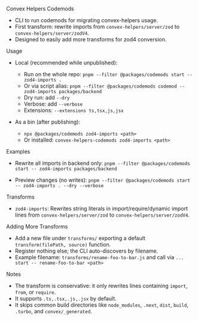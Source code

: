 Convex Helpers Codemods

- CLI to run codemods for migrating convex-helpers usage.
- First transform: rewrite imports from `convex-helpers/server/zod` to `convex-helpers/server/zodV4`.
- Designed to easily add more transforms for zod4 conversion.

Usage

- Local (recommended while unpublished):
  - Run on the whole repo: `pnpm --filter @packages/codemods start -- zod4-imports .`
  - Or via script alias: `pnpm --filter @packages/codemods codemod -- zod4-imports packages/backend`
  - Dry run: add `--dry`
  - Verbose: add `--verbose`
  - Extensions: `--extensions ts,tsx,js,jsx`

- As a bin (after publishing):
  - `npx @packages/codemods zod4-imports <path>`
  - Or installed: `convex-helpers-codemods zod4-imports <path>`

Examples

- Rewrite all imports in backend only:
  `pnpm --filter @packages/codemods start -- zod4-imports packages/backend`

- Preview changes (no writes):
  `pnpm --filter @packages/codemods start -- zod4-imports . --dry --verbose`

Transforms

- `zod4-imports`: Rewrites string literals in import/require/dynamic import lines
  from `convex-helpers/server/zod` to `convex-helpers/server/zodV4`.

Adding More Transforms

- Add a new file under `transforms/` exporting a default `transform(filePath, source)` function.
- Register nothing else; the CLI auto-discovers by filename.
- Example filename: `transforms/rename-foo-to-bar.js` and call via
  `... start -- rename-foo-to-bar <path>`

Notes

- The transform is conservative: it only rewrites lines containing `import`, `from`, or `require`.
- It supports `.ts,.tsx,.js,.jsx` by default.
- It skips common build directories like `node_modules`, `.next`, `dist`, `build`, `.turbo`, and `convex/_generated`.

